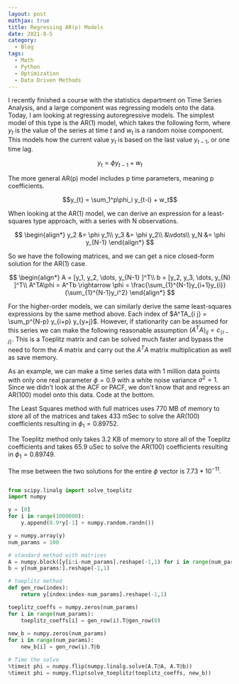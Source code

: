 ```yaml
---
layout: post
mathjax: true
title: Regressing AR(p) Models
date: 2021-8-5
category:
  - Blog
tags:
  - Math
  - Python
  - Optimization
  - Data Driven Methods
---
```


I recently finished a course with the statistics department on Time Series Analysis, and a large component was regressing models onto the data. Today, I am looking at regressing autoregressive models. The simplest model of this type is the AR(1) model, which takes the following form, where $y_t$ is the value of the series at time $t$ and $w_t$ is a random noise component. This models how the current value $y_t$ is based on the last value $y_{t-1}$, or one time lag.

$$y_{t} = \phi y_{t-1} + w_t$$

The more general AR(p) model includes p time parameters, meaning p coefficients.

$$y_{t} = \sum_1^p\phi_i y_{t-i} + w_t$$

When looking at the AR(1) model, we can derive an expression for a least-squares type approach, with a series with N observations.

$$
\begin{align*}
y_2 &= \phi y_1\\
y_3 &= \phi y_2\\
&\vdots\\
y_N &= \phi y_{N-1}
\end{align*}
$$

So we have the following matrices, and we can get a nice closed-form solution for the AR(1) case.

$$
\begin{align*}
A = [y_1, y_2, \dots, y_{N-1} ]^T\\
b = [y_2, y_3, \dots, y_{N} ]^T\\
A^TA\phi = A^Tb \rightarrow \phi = \frac{\sum_{1}^{N-1}y_{i+1}y_{i}}{\sum_{1}^{N-1}y_i^2}
\end{align*}
$$

For the higher-order models, we can similarly derive the same least-squares expressions by the same method above. Each index of $A^TA_{i j} = \sum_p^{N-p} y_{i+p} y_{y+j}$. However, if stationarity can be assumed for this series we can make the following reasonable assumption $(A^TA)_{ij} = c_{\mid i-j \mid}$. This is a Toeplitz matrix and can be solved much faster and bypass the need to form the $A$ matrix and carry out the $A^TA$ matrix multiplication as well as save memory.

As an example, we can make a time series data with 1 million data points with only one real parameter $\phi = 0.9$ with a white noise variance $\sigma^2 = 1$. Since we didn't look at the ACF or PACF, we don't know that and regress an AR(100) model onto this data. Code at the bottom.

The Least Squares method with full matrices uses 770 MB of memory to store all of the matrices and takes 433 mSec to solve the AR(100) coefficients resulting in $\phi_1 = 0.89752$.

The Toeplitz method only takes 3.2 KB of memory to store all of the Toeplitz coefficients and takes 65.9 uSec to solve the AR(100) coefficients resulting in $\phi_1 = 0.89749$.

The mse between the two solutions for the entire $\phi$ vector is $7.73* 10^{-11}$.

```python 

from scipy.linalg import solve_toeplitz
import numpy

y = [0]
for i in range(1000000):
    y.append(0.9*y[-1] + numpy.random.randn())

y = numpy.array(y)
num_params = 100

# standard method with matrices 
A = numpy.block([y[i:i-num_params].reshape(-1,1) for i in range(num_params)])
b = y[num_params:].reshape(-1,1)

# toeplitz method
def gen_row(index):
    return y[index:index-num_params].reshape(-1,1)

toeplitz_coeffs = numpy.zeros(num_params)
for i in range(num_params):
    toeplitz_coeffs[i] = gen_row(i).T@gen_row(0)
    
new_b = numpy.zeros(num_params)
for i in range(num_params):
    new_b[i] = gen_row(i).T@b

# Time the solve 
%timeit phi = numpy.flip(numpy.linalg.solve(A.T@A, A.T@b))
%timeit phi = numpy.flip(solve_toeplitz(toeplitz_coeffs, new_b))

```






